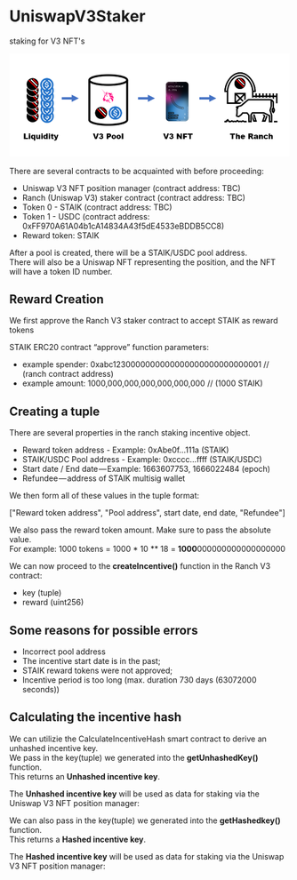 # UniswapV3Staker
staking for V3 NFT's

![V3 Staking](https://github.com//staik-ai/UniswapV3Staker/blob/main/v3staking.png?raw=true)

There are several contracts to be acquainted with before proceeding:

+ Uniswap V3 NFT position manager (contract address: TBC)
+ Ranch (Uniswap V3) staker contract (contract address: TBC)  
+ Token 0 - STAIK (contract address: TBC)  
+ Token 1 - USDC (contract address: 0xFF970A61A04b1cA14834A43f5dE4533eBDDB5CC8)  
+ Reward token: STAIK  

After a pool is created, there will be a STAIK/USDC pool address.  
There will also be a Uniswap NFT representing the position, and the NFT will have a token ID number.

## Reward Creation

We first approve the Ranch V3 staker contract to accept STAIK as reward tokens

STAIK ERC20 contract “approve” function parameters:

+ example spender: 0xabc1230000000000000000000000000001 // (ranch contract address)
+ example amount: 1000,000,000,000,000,000,000 // (1000 STAIK)

## Creating a tuple

There are several properties in the ranch staking incentive object.

+ Reward token address - Example: 0xAbe0f…111a (STAIK)
+ STAIK/USDC Pool address - Example: 0xcccc…ffff (STAIK/USDC)
+ Start date / End date — Example: 1663607753, 1666022484 (epoch)
+ Refundee — address of STAIK multisig wallet 

We then form all of these values in the tuple format:

["Reward token address", "Pool address", start date, end date, "Refundee"]


We also pass the reward token amount. Make sure to pass the absolute value.  
For example: 1000 tokens = 1000 * 10 ** 18 = **1000**000000000000000000

We can now proceed to the **createIncentive()** function in the Ranch V3 contract:

+ key (tuple)
+ reward (uint256)

## Some reasons for possible errors

+ Incorrect pool address
+ The incentive start date is in the past;
+ STAIK reward tokens were not approved;
+ Incentive period is too long (max. duration 730 days (63072000 seconds))

## Calculating the incentive hash
We can utilizie the CalculateIncentiveHash smart contract to derive an unhashed incentive key.   
We pass in the key(tuple) we generated into the **getUnhashedKey()** function.  
This returns an **Unhashed incentive key**.  

The **Unhashed incentive key** will be used as data for staking via the Uniswap V3 NFT position manager:

We can also pass in the key(tuple) we generated into the **getHashedkey()** function.  
This returns a **Hashed incentive key**.  

The **Hashed incentive key** will be used as data for staking via the Uniswap V3 NFT position manager:


